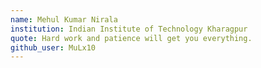 ```yaml
---
name: Mehul Kumar Nirala
institution: Indian Institute of Technology Kharagpur
quote: Hard work and patience will get you everything.
github_user: MuLx10
---
```


